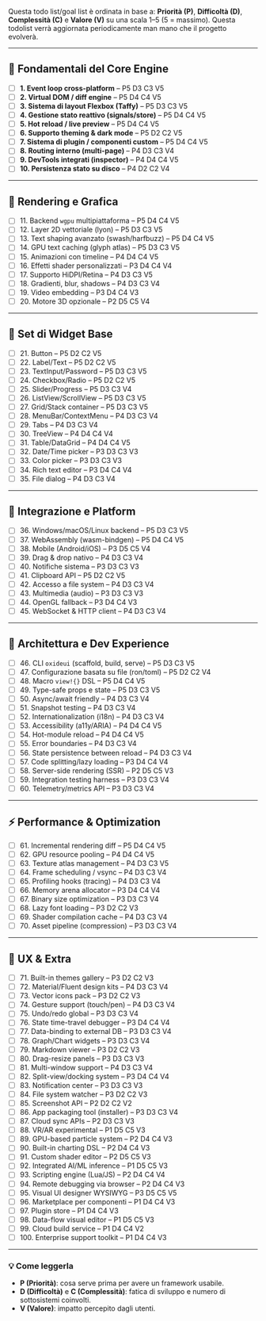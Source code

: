 Questa todo list/goal list è ordinata in base a: **Priorità (P)**, **Difficoltà (D)**, **Complessità (C)** e **Valore (V)** su una scala 1–5 (5 = massimo).
Questa todolist verrà aggiornata periodicamente man mano che il progetto evolverà.

---

## 🏁 Fondamentali del Core Engine

* [ ] **1. Event loop cross-platform** – P5 D3 C3 V5
* [ ] **2. Virtual DOM / diff engine** – P5 D4 C4 V5
* [ ] **3. Sistema di layout Flexbox (Taffy)** – P5 D3 C3 V5
* [ ] **4. Gestione stato reattivo (signals/store)** – P5 D4 C4 V5
* [ ] **5. Hot reload / live preview** – P5 D4 C4 V5
* [ ] **6. Supporto theming & dark mode** – P5 D2 C2 V5
* [ ] **7. Sistema di plugin / componenti custom** – P5 D4 C4 V5
* [ ] **8. Routing interno (multi-page)** – P4 D3 C3 V4
* [ ] **9. DevTools integrati (inspector)** – P4 D4 C4 V5
* [ ] **10. Persistenza stato su disco** – P4 D2 C2 V4

---

## 🎨 Rendering e Grafica

* [ ] 11\. Backend `wgpu` multipiattaforma – P5 D4 C4 V5
* [ ] 12\. Layer 2D vettoriale (lyon) – P5 D3 C3 V5
* [ ] 13\. Text shaping avanzato (swash/harfbuzz) – P5 D4 C4 V5
* [ ] 14\. GPU text caching (glyph atlas) – P5 D3 C3 V5
* [ ] 15\. Animazioni con timeline – P4 D4 C4 V5
* [ ] 16\. Effetti shader personalizzati – P3 D4 C4 V4
* [ ] 17\. Supporto HiDPI/Retina – P4 D3 C3 V5
* [ ] 18\. Gradienti, blur, shadows – P4 D3 C3 V4
* [ ] 19\. Video embedding – P3 D4 C4 V3
* [ ] 20\. Motore 3D opzionale – P2 D5 C5 V4

---

## 🧩 Set di Widget Base

* [ ] 21\. Button – P5 D2 C2 V5
* [ ] 22\. Label/Text – P5 D2 C2 V5
* [ ] 23\. TextInput/Password – P5 D3 C3 V5
* [ ] 24\. Checkbox/Radio – P5 D2 C2 V5
* [ ] 25\. Slider/Progress – P5 D3 C3 V4
* [ ] 26\. ListView/ScrollView – P5 D3 C3 V5
* [ ] 27\. Grid/Stack container – P5 D3 C3 V5
* [ ] 28\. MenuBar/ContextMenu – P4 D3 C3 V4
* [ ] 29\. Tabs – P4 D3 C3 V4
* [ ] 30\. TreeView – P4 D4 C4 V4
* [ ] 31\. Table/DataGrid – P4 D4 C4 V5
* [ ] 32\. Date/Time picker – P3 D3 C3 V3
* [ ] 33\. Color picker – P3 D3 C3 V3
* [ ] 34\. Rich text editor – P3 D4 C4 V4
* [ ] 35\. File dialog – P4 D3 C3 V4

---

## 🔌 Integrazione e Platform

* [ ] 36\. Windows/macOS/Linux backend – P5 D3 C3 V5
* [ ] 37\. WebAssembly (wasm-bindgen) – P5 D4 C4 V5
* [ ] 38\. Mobile (Android/iOS) – P3 D5 C5 V4
* [ ] 39\. Drag & drop nativo – P4 D3 C3 V4
* [ ] 40\. Notifiche sistema – P3 D3 C3 V3
* [ ] 41\. Clipboard API – P5 D2 C2 V5
* [ ] 42\. Accesso a file system – P4 D3 C3 V4
* [ ] 43\. Multimedia (audio) – P3 D3 C3 V3
* [ ] 44\. OpenGL fallback – P3 D4 C4 V3
* [ ] 45\. WebSocket & HTTP client – P4 D3 C3 V4

---

## 🧱 Architettura e Dev Experience

* [ ] 46\. CLI `oxideui` (scaffold, build, serve) – P5 D3 C3 V5
* [ ] 47\. Configurazione basata su file (ron/toml) – P5 D2 C2 V4
* [ ] 48\. Macro `view!{}` DSL – P5 D4 C4 V5
* [ ] 49\. Type-safe props e state – P5 D3 C3 V5
* [ ] 50\. Async/await friendly – P4 D3 C3 V4
* [ ] 51\. Snapshot testing – P4 D3 C3 V4
* [ ] 52\. Internationalization (i18n) – P4 D3 C3 V4
* [ ] 53\. Accessibility (a11y/ARIA) – P4 D4 C4 V5
* [ ] 54\. Hot-module reload – P4 D4 C4 V5
* [ ] 55\. Error boundaries – P4 D3 C3 V4
* [ ] 56\. State persistence between reload – P4 D3 C3 V4
* [ ] 57\. Code splitting/lazy loading – P3 D4 C4 V4
* [ ] 58\. Server-side rendering (SSR) – P2 D5 C5 V3
* [ ] 59\. Integration testing harness – P3 D3 C3 V4
* [ ] 60\. Telemetry/metrics API – P3 D3 C3 V4

---

## ⚡ Performance & Optimization

* [ ] 61\. Incremental rendering diff – P5 D4 C4 V5
* [ ] 62\. GPU resource pooling – P4 D4 C4 V5
* [ ] 63\. Texture atlas management – P4 D3 C3 V5
* [ ] 64\. Frame scheduling / vsync – P4 D3 C3 V4
* [ ] 65\. Profiling hooks (tracing) – P4 D3 C3 V4
* [ ] 66\. Memory arena allocator – P3 D4 C4 V4
* [ ] 67\. Binary size optimization – P3 D3 C3 V4
* [ ] 68\. Lazy font loading – P3 D2 C2 V3
* [ ] 69\. Shader compilation cache – P4 D3 C3 V4
* [ ] 70\. Asset pipeline (compression) – P3 D3 C3 V4

---

## 🎁 UX & Extra

* [ ] 71\. Built-in themes gallery – P3 D2 C2 V3
* [ ] 72\. Material/Fluent design kits – P4 D3 C3 V4
* [ ] 73\. Vector icons pack – P3 D2 C2 V3
* [ ] 74\. Gesture support (touch/pen) – P4 D3 C3 V4
* [ ] 75\. Undo/redo global – P3 D3 C3 V4
* [ ] 76\. State time-travel debugger – P3 D4 C4 V4
* [ ] 77\. Data-binding to external DB – P3 D3 C3 V4
* [ ] 78\. Graph/Chart widgets – P3 D3 C3 V4
* [ ] 79\. Markdown viewer – P3 D2 C2 V3
* [ ] 80\. Drag-resize panels – P3 D3 C3 V3
* [ ] 81\. Multi-window support – P4 D3 C3 V4
* [ ] 82\. Split-view/docking system – P3 D4 C4 V4
* [ ] 83\. Notification center – P3 D3 C3 V3
* [ ] 84\. File system watcher – P3 D2 C2 V3
* [ ] 85\. Screenshot API – P2 D2 C2 V2
* [ ] 86\. App packaging tool (installer) – P3 D3 C3 V4
* [ ] 87\. Cloud sync APIs – P2 D3 C3 V3
* [ ] 88\. VR/AR experimental – P1 D5 C5 V3
* [ ] 89\. GPU-based particle system – P2 D4 C4 V3
* [ ] 90\. Built-in charting DSL – P2 D4 C4 V3
* [ ] 91\. Custom shader editor – P2 D5 C5 V3
* [ ] 92\. Integrated AI/ML inference – P1 D5 C5 V3
* [ ] 93\. Scripting engine (Lua/JS) – P2 D4 C4 V4
* [ ] 94\. Remote debugging via browser – P2 D4 C4 V3
* [ ] 95\. Visual UI designer WYSIWYG – P3 D5 C5 V5
* [ ] 96\. Marketplace per componenti – P1 D4 C4 V3
* [ ] 97\. Plugin store – P1 D4 C4 V3
* [ ] 98\. Data-flow visual editor – P1 D5 C5 V3
* [ ] 99\. Cloud build service – P1 D4 C4 V2
* [ ] 100\. Enterprise support toolkit – P1 D4 C4 V3

---

### 💡 Come leggerla

* **P (Priorità)**: cosa serve prima per avere un framework usabile.
* **D (Difficoltà)** e **C (Complessità)**: fatica di sviluppo e numero di sottosistemi coinvolti.
* **V (Valore)**: impatto percepito dagli utenti.


